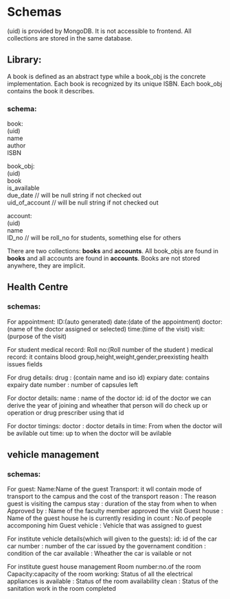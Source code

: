 # Schemas

(uid) is provided by MongoDB. It is not accessible to frontend.
All collections are stored in the same database.

## Library:

A book is defined as an abstract type while a book_obj is the concrete implementation. Each book is recognized by its unique ISBN. Each book_obj contains the book it describes.

### schema:  

book:  
(uid)   
name  
author  
ISBN  

book_obj:  
(uid)  
book  
is_available  
due_date        // will be null string if not checked out  
uid_of_account  // will be null string if not checked out  

account:  
(uid)  
name  
ID_no          // will be roll_no for students, something else for others    

There are two collections: __books__ and __accounts__.
All book_objs are found in __books__ and all accounts are found in __accounts__.
Books are not stored anywhere, they are implicit.

## Health Centre

### schemas:
For appointment:
ID:(auto generated)
date:(date of the appointment)
doctor:(name of the doctor assigned or selected)
time:(time of the visit)
visit:(purpose of the visit)

For student medical record:
Roll no:(Roll number of the student )
medical record: it contains blood group,height,weight,gender,preexisting health issues fields

For drug details:
drug : (contain name and iso id)
expiary date: contains expairy date
number : number of capsules left

For doctor details:
name : name of the doctor
id: id of the doctor 
 we can derive the year of joining and wheather that person will do check up or operation or drug prescriber using that id
 
For doctor timings:
doctor : doctor details
in time: From when the doctor will be avilable
out time: up to when the doctor will be avilable


## vehicle management

### schemas:
For guest:
Name:Name of the guest 
Transport: it wll contain mode of transport to the campus and the cost of the transport
reason  : The reason guest is visiting the campus
stay    : duration of the stay from when to when
Approved by : Name of the faculty member approved the visit
Guest house : Name of the guest house he is currently residing in
count :     No.of people accomponing him
Guest vehicle : Vehicle that was assigned to guest

For institute vehicle details(which will given to the guests):
id: id of the car
car number : number of the car issued by the governament
condition : condition of the car
available : Wheather the car is vailable or not

For institute guest house management
Room number:no.of the room
Capacity:capacity of the room
working: Status of all the electrical appliances
is available : Status of the  room availability
clean : Status of the sanitation work in the room completed


